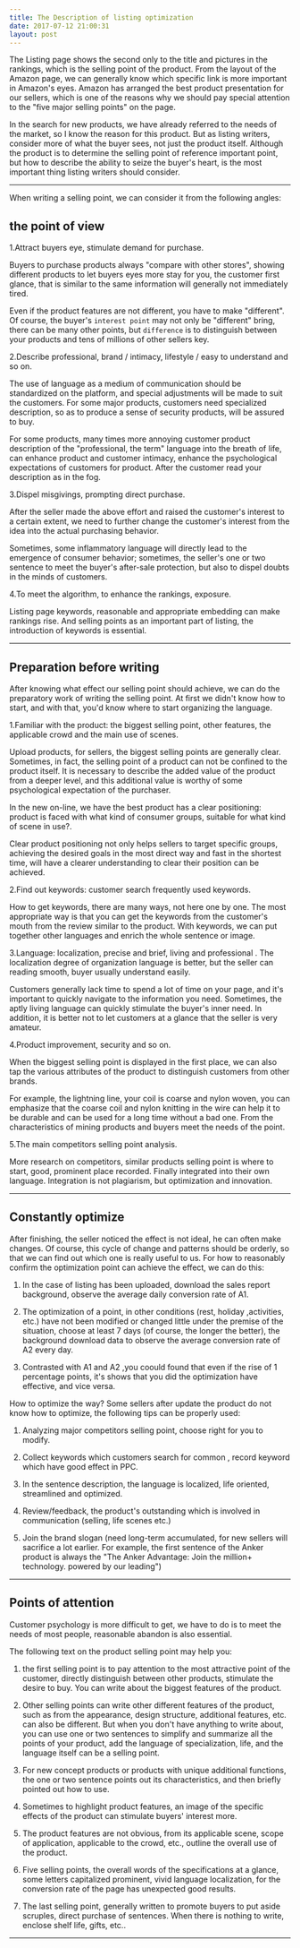 ```yaml
---
title: The Description of listing optimization
date: 2017-07-12 21:00:31
layout: post
---
```


The Listing page shows the second only to the title and pictures in the rankings, which is the selling point of the product. From the layout of the Amazon page, we can generally know which specific link is more important in Amazon's eyes. Amazon has arranged the best product presentation for our sellers, which is one of the reasons why we should pay special attention to the "five major selling points" on the page. 


In the search for new products, we have already referred to the needs of the market, so I know the reason for this product. But as listing writers, consider more of what the buyer sees, not just the product itself. Although the product is to determine the selling point of reference important point, but how to describe the ability to seize the buyer's heart, is the most important thing listing writers should consider.  

---

When writing a selling point, we can consider it from the following angles:


## the point of view ##


1.Attract buyers eye, stimulate demand for purchase.

Buyers to purchase products always "compare with other stores", showing different products to let buyers eyes more stay for you, the customer first glance, that is similar to the same information will generally not immediately tired.

Even if the product features are not different, you have to make "different". Of course, the buyer's `interest point` may not only be "different" bring, there can be many other points, but `difference` is to distinguish between your products and tens of millions of other sellers key.

2.Describe professional, brand / intimacy, lifestyle / easy to understand and so on.

The use of language as a medium of communication should be standardized on the platform, and special adjustments will be made to suit the customers. For some major products, customers need specialized description, so as to produce a sense of security products, will be assured to buy.

For some products, many times more annoying customer product description of the "professional, the term" language into the breath of life, can enhance product and customer intimacy, enhance the psychological expectations of customers for product. After the customer read your description as in the fog.

3.Dispel misgivings, prompting direct purchase.

After the seller made the above effort and raised the customer's interest to a certain extent, we need to further change the customer's interest from the idea into the actual purchasing behavior.

Sometimes, some inflammatory language will directly lead to the emergence of consumer behavior; sometimes, the seller's one or two sentence to meet the buyer's after-sale protection, but also to dispel doubts in the minds of customers.

4.To meet the algorithm, to enhance the rankings, exposure.

Listing page keywords, reasonable and appropriate embedding can make rankings rise. And selling points as an important part of listing, the introduction of keywords is essential.

---

## Preparation before writing ##

After knowing what effect our selling point should achieve, we can do the preparatory work of writing the selling point. At first we didn't know how to start, and with that, you'd know where to start organizing the language.

1.Familiar with the product: the biggest selling point, other features, the applicable crowd and the main use of scenes.

Upload products, for sellers, the biggest selling points are generally clear. Sometimes, in fact, the selling point of a product can not be confined to the product itself. It is necessary to describe the added value of the product from a deeper level, and this additional value is worthy of some psychological expectation of the purchaser.

In the new on-line, we have the best product has a clear positioning: product is faced with what kind of consumer groups, suitable for what kind of scene in use?.

Clear product positioning not only helps sellers to target specific groups, achieving the desired goals in the most direct way and fast in the shortest time, will have a clearer understanding to clear their position can be achieved.

2.Find out keywords: customer search frequently used keywords.

How to get keywords, there are many ways, not here one by one. The most appropriate way is that you can get the keywords from the customer's mouth from the review similar to the product. With keywords, we can put together other languages and enrich the whole sentence or image.

3.Language: localization, precise and brief, living and professional .
The localization degree of organization language is better, but the seller can reading smooth,  buyer usually understand easily.

Customers generally lack time to spend a lot of time on your page, and it's important to quickly navigate to the information you need. Sometimes, the aptly living language can quickly stimulate the buyer's inner need. In addition, it is better not to let customers at a glance that the seller is very amateur.

4.Product improvement, security and so on.

When the biggest selling point is displayed in the first place, we can also tap the various attributes of the product to distinguish customers from other brands.

For example, the lightning line, your coil is coarse and nylon woven, you can emphasize that the coarse coil and nylon knitting in the wire can help it to be durable and can be used for a long time without a bad one. From the characteristics of mining products and buyers meet the needs of the point.

5.The main competitors selling point analysis.

More research on competitors, similar products selling point is where to start, good, prominent place recorded. Finally integrated into their own language. Integration is not plagiarism, but optimization and innovation.

---

## Constantly optimize ##

After finishing, the seller noticed the effect is not ideal, he can often make changes. Of course, this cycle of change and patterns should be orderly, so that we can find out which one is really useful to us. For how to reasonably confirm the optimization point can achieve the effect, we can do this:

1. In the case of listing has been uploaded, download the sales report background, observe the average daily conversion rate of A1.

2. The optimization of a point, in other conditions (rest, holiday ,activities, etc.) have not been modified or changed little under the premise of the situation, choose at least 7 days (of course, the longer the better), the background download data to observe the average conversion rate of A2 every day.

3. Contrasted with A1 and A2 ,you coould found that even if the rise of 1 percentage points, it's shows that you did the optimization have effective, and vice versa.

How to optimize the way? Some sellers after update the product do not know how to optimize, the following tips can be properly used:

1. Analyzing major competitors selling point, choose right for you to modify.

2. Collect keywords which customers search for common , record keyword which have good effect in PPC.

3. In the sentence description, the language is localized, life oriented, streamlined and optimized.

4. Review/feedback, the product's outstanding which is involved in communication (selling, life scenes etc.)

5. Join the brand slogan (need long-term accumulated, for new sellers will sacrifice a lot earlier. For example, the first sentence of the Anker product is always the "The Anker Advantage: Join the million+ technology. powered by our leading")

---

## Points of attention ##


Customer psychology is more difficult to get, we have to do is to meet the needs of most people, reasonable abandon is also essential.

The following text on the product selling point may help you:

1. the first selling point is to pay attention to the most attractive point of the customer, directly distinguish between other products, stimulate the desire to buy. You can write about the biggest features of the product.

2. Other selling points can write other different features of the product, such as from the appearance, design structure, additional features, etc. can also be different. But when you don't have anything to write about, you can use one or two sentences to simplify and summarize all the points of your product, add the language of specialization, life, and the language itself can be a selling point.

3. For new concept products or products with unique additional functions, the one or two sentence points out its characteristics, and then briefly pointed out how to use.

4. Sometimes to highlight product features, an image of the specific effects of the product can stimulate buyers' interest more.

5. The product features are not obvious, from its applicable scene, scope of application, applicable to the crowd, etc., outline the overall use of the product.

6. Five selling points, the overall words of the specifications at a glance, some letters capitalized prominent, vivid language localization, for the conversion rate of the page has unexpected good results.

7. The last selling point, generally written to promote buyers to put aside scruples, direct purchase of sentences. When there is nothing to write, enclose shelf life, gifts, etc..

---